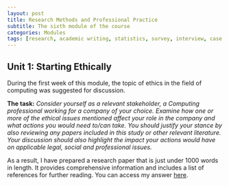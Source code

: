 ```yaml
---
layout: post
title: Research Methods and Professional Practice
subtitle: The sixth module of the course
categories: Modules
tags: [research, academic writing, statistics, survey, interview, case studies]
---
```

## Unit 1: Starting Ethically

During the first week of this module, the topic of ethics in the field of computing was suggested for discussion. <br>

**The task:** *Consider yourself as a relevant stakeholder, a Computing professional working for a company of your choice. Examine how one or more of the ethical issues mentioned affect your role in the company and what actions you would need to/can take. You should justify your stance by also reviewing any papers included in this study or other relevant literature. Your discussion should also highlight the impact your actions would have on applicable legal, social and professional issues.*<br>

As a result, I have prepared a research paper that is just under 1000 words in length. It provides comprehensive information and includes a list of references for further reading. You can access my answer [here](https://github.com/Vasilisalook/vasilisalook.github.io/blob/main/ethics.docx).
